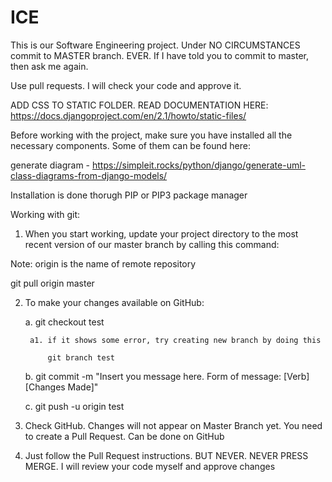 # ICE

This is our Software Engineering project. Under NO CIRCUMSTANCES commit to MASTER branch. EVER. 
If I have told you to commit to master, then ask me again. 

Use pull requests. I will check your code and approve it.

ADD CSS TO STATIC FOLDER. READ DOCUMENTATION HERE: https://docs.djangoproject.com/en/2.1/howto/static-files/

Before working with the project, make sure you have installed all the necessary components. Some of them can be found here:

generate diagram - https://simpleit.rocks/python/django/generate-uml-class-diagrams-from-django-models/

Installation is done thorugh PIP or PIP3 package manager


Working with git:

1. When you start working, update your project directory to the most recent version of our master branch by calling this command:

Note: origin is the name of remote repository

git pull origin master

2. To make your changes available on GitHub:

	a. git checkout test
	
		a1. if it shows some error, try creating new branch by doing this
		
			git branch test 
			
	b. git commit -m "Insert you message here. Form of message: [Verb] [Changes Made]"
	
	c. git push -u origin test

3. Check GitHub. Changes will not appear on Master Branch yet. 
   You need to create a Pull Request. Can be done on GitHub

4. Just follow the Pull Request instructions. BUT NEVER. NEVER PRESS MERGE.
   I will review your code myself and approve changes
